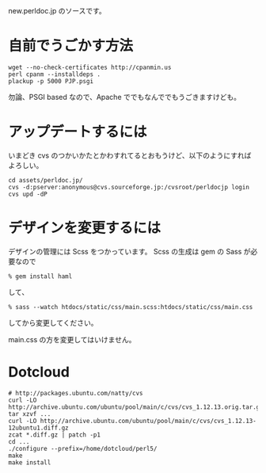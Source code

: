 new.perldoc.jp のソースです。


自前でうごかす方法
==================

    wget --no-check-certificates http://cpanmin.us
    perl cpanm --installdeps .
    plackup -p 5000 PJP.psgi

勿論、PSGI based なので、Apache ででもなんででもうごきますけども。

アップデートするには
====================

いまどき cvs のつかいかたとかわすれてるとおもうけど、以下のようにすればよろしい。

    cd assets/perldoc.jp/
    cvs -d:pserver:anonymous@cvs.sourceforge.jp:/cvsroot/perldocjp login
    cvs upd -dP

デザインを変更するには
======================

デザインの管理には Scss をつかっています。
Scss の生成は gem の Sass が必要なので

    % gem install haml

して、

    % sass --watch htdocs/static/css/main.scss:htdocs/static/css/main.css

してから変更してください。

main.css の方を変更してはいけません。

Dotcloud
========

    # http://packages.ubuntu.com/natty/cvs
    curl -LO http://archive.ubuntu.com/ubuntu/pool/main/c/cvs/cvs_1.12.13.orig.tar.gz
    tar xzvf ...
    curl -LO http://archive.ubuntu.com/ubuntu/pool/main/c/cvs/cvs_1.12.13-12ubuntu1.diff.gz
    zcat *.diff.gz | patch -p1
    cd ...
    ./configure --prefix=/home/dotcloud/perl5/
    make
    make install

















